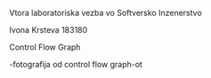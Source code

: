 Vtora laboratoriska vezba vo Softversko Inzenerstvo

Ivona Krsteva 183180

Control Flow Graph

 -fotografija od control flow graph-ot

